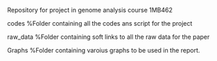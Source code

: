 Repository for project in genome analysis course 1MB462

codes %Folder containing all the codes ans script for the project 

raw_data %Folder containing soft links to all the raw data for the paper 

Graphs %Folder containing varoius graphs to be used in the report. 
